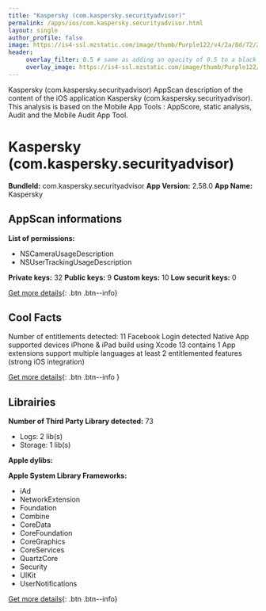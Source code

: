 ```yaml
---
title: "Kaspersky (com.kaspersky.securityadvisor)"
permalink: /apps/ios/com.kaspersky.securityadvisor.html
layout: single
author_profile: false
image: https://is4-ssl.mzstatic.com/image/thumb/Purple122/v4/2a/8d/72/2a8d72f7-a1fe-0a52-812e-dbcada70b037/AppIcon-0-1x_U007emarketing-0-7-0-0-85-220-0.png/512x512bb.jpg
header: 
     overlay_filter: 0.5 # same as adding an opacity of 0.5 to a black background
     overlay_image: https://is4-ssl.mzstatic.com/image/thumb/Purple122/v4/2a/8d/72/2a8d72f7-a1fe-0a52-812e-dbcada70b037/AppIcon-0-1x_U007emarketing-0-7-0-0-85-220-0.png/512x512bb.jpg
---
```

Kaspersky (com.kaspersky.securityadvisor) AppScan description of the content of the iOS application Kaspersky (com.kaspersky.securityadvisor). This analysis is based on the Mobile App Tools : AppScore, static analysis, Audit and the Mobile Audit App Tool.

# Kaspersky (com.kaspersky.securityadvisor)

**BundleId:** com.kaspersky.securityadvisor
**App Version:** 2.58.0
**App Name:** Kaspersky


## AppScan informations 

**List of permissions:** 
- NSCameraUsageDescription
- NSUserTrackingUsageDescription
  
  
**Private keys:** 32
**Public keys:** 9
**Custom keys:** 10
**Low securit keys:** 0
  
[Get more details](/pricing.html){: .btn .btn--info}

## Cool Facts

Number of entitlements detected: 11
Facebook Login detected
Native App
supported devices iPhone & iPad
build using Xcode 13
contains 1 App extensions
support multiple languages
at least 2 entitlemented features (strong iOS integration)
  
[Get more details](/pricing.html){: .btn .btn--info }

## Librairies 
**Number of Third Party Library detected:** 73
- Logs: 2 lib(s)
- Storage: 1 lib(s)


**Apple dylibs:**


**Apple System Library Frameworks:**
- iAd
- NetworkExtension
- Foundation
- Combine
- CoreData
- CoreFoundation
- CoreGraphics
- CoreServices
- QuartzCore
- Security
- UIKit
- UserNotifications


  
[Get more details](/pricing.html){: .btn .btn--info}

